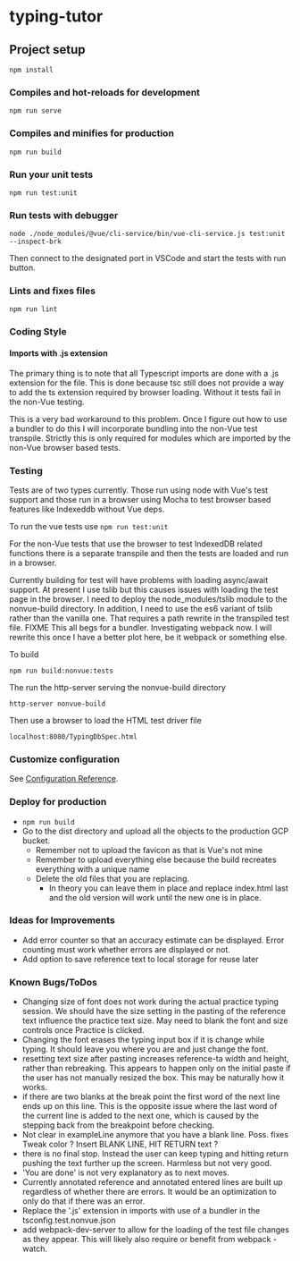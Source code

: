 # typing-tutor

## Project setup
```
npm install
```

### Compiles and hot-reloads for development
```
npm run serve
```

### Compiles and minifies for production
```
npm run build
```

### Run your unit tests
```
npm run test:unit
```

### Run tests with debugger
```
node ./node_modules/@vue/cli-service/bin/vue-cli-service.js test:unit --inspect-brk
```
Then connect to the designated port in VSCode and start the tests with run button.

### Lints and fixes files
```
npm run lint
```

### Coding Style

#### Imports with .js extension
The primary thing is to note that all Typescript imports are done with a .js extension for the file.
This is done because tsc still does not provide a way to add the ts extension required by 
browser loading. Without it tests fail in the non-Vue testing.

This is a very bad workaround to this problem. Once I figure out how to use a bundler to do this
I will incorporate bundling into the non-Vue test transpile. Strictly this is only required for
modules which are imported by the non-Vue browser based tests.

### Testing

Tests are of two types currently. Those run using node with Vue's test support and those run in
a browser using Mocha to test browser based features like Indexeddb without Vue deps.

To run the vue tests use ```npm run test:unit```

For the non-Vue tests that use the browser to test IndexedDB related functions there is a 
separate transpile and then the tests are loaded and run in a browser.

Currently building for test will have problems with loading async/await support. At present I
use tslib but this causes issues with loading the test page in the browser. I need to deploy
the node_modules/tslib module to the nonvue-build directory. In addition, I need to use the es6
variant of tslib rather than the vanilla one. That requires a path rewrite in the transpiled
test file. FIXME This all begs for a bundler. Investigating webpack now. I will rewrite this
once I have a better plot here, be it webpack or something else.

To build

```
npm run build:nonvue:tests
```

The run the http-server serving the nonvue-build directory
```
http-server nonvue-build
```

Then use a browser to load the HTML test driver file
```
localhost:8080/TypingDbSpec.html
```

### Customize configuration
See [Configuration Reference](https://cli.vuejs.org/config/).

### Deploy for production

   + ```npm run build```
   + Go to the dist directory and upload all the objects to the production GCP bucket.
     + Remember not to upload the favicon as that is Vue's not mine
     + Remember to upload everything else because the build recreates everything with a unique name
     + Delete the old files that you are replacing.
       + In theory you can leave them in place and replace index.html last and the old version will work until the new one is in place.

### Ideas for Improvements

   + Add error counter so that an accuracy estimate can be displayed. Error counting must work whether errors are displayed or not.
   + Add option to save reference text to local storage for reuse later

### Known Bugs/ToDos

   + Changing size of font does not work during the actual practice typing session. We should 
   have the size setting in the pasting of the reference text influence the practice text size.
   May need to blank the font and size controls once Practice is clicked.
   + Changing the font erases the typing input box if it is change while typing. It should leave
   you where you are and just change the font.
   + resetting text size after pasting increases reference-ta width and height, rather than rebreaking. This appears to happen only on the initial paste if the user has not manually resized the box. This may be naturally how it works.
   + if there are two blanks at the break point the first word of the next line ends up on this line.
   This is the opposite issue where the last word of the current line is added to the next one, which is caused by the stepping back from the breakpoint before checking.
   + Not clear in exampleLine anymore that you have a  blank line. Poss. fixes Tweak color ? Insert BLANK LINE, HIT RETURN text ?
   + there is no final stop. Instead the user can keep typing and hitting return pushing the text
   further up the screen. Harmless but not very good.
   + 'You are done' is not very explanatory as to next moves.
   + Currently annotated reference and annotated entered lines are built up regardless of whether there are errors. It would be an optimization to only do that if there was an error.
   + Replace the '.js' extension in imports with use of a bundler in the tsconfig.test.nonvue.json
   + add webpack-dev-server to allow for the loading of the test file changes as they appear. This
   will likely also require or benefit from webpack -watch.

